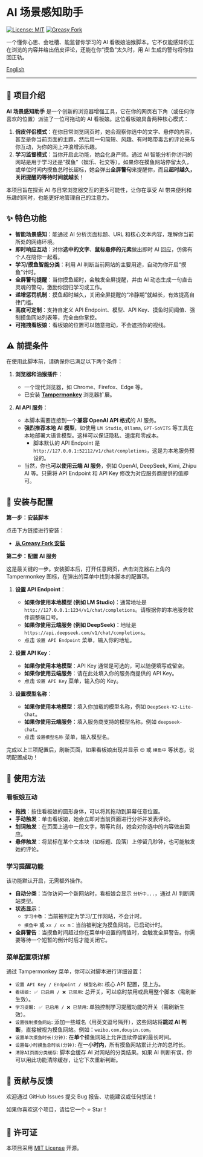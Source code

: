 # AI 场景感知助手

[![License: MIT](https://img.shields.io/badge/License-MIT-yellow.svg)](https://opensource.org/licenses/MIT)
[![Greasy Fork](https://img.shields.io/greasyfork/v/YOUR_SCRIPT_ID?label=Greasy%20Fork&logo=tampermonkey)](https://greasyfork.org/zh-CN/scripts/YOUR_SCRIPT_ID) <!-- 请将 YOUR_SCRIPT_ID 替换为你的脚本在 Greasy Fork 上的 ID -->

一个懂你心思、会吐槽、能监督你学习的 AI 看板娘油猴脚本。它不仅能感知你正在浏览的内容并给出俏皮评论，还能在你“摸鱼”太久时，用 AI 生成的警句将你拉回正轨。

[English](./README.en.md) <!-- 如果您打算提供英文版，可以保留此链接 -->

---

## 📖 项目介绍

**AI 场景感知助手** 是一个创新的浏览器增强工具，它在你的网页右下角（或任何你喜欢的位置）派驻了一位可拖动的 AI 看板娘。这位看板娘具备两种核心模式：

1.  **俏皮伴侣模式**：在你日常浏览网页时，她会观察你选中的文字、悬停的内容，甚至是你当前页面的主题，然后用一句简短、风趣、有时略带毒舌的评论来与你互动，为你的网上冲浪增添乐趣。
2.  **学习监督模式**：当你开启此功能，她会化身严师。通过 AI 智能分析你访问的网站是用于学习还是“摸鱼”（娱乐、社交等）。如果你在摸鱼网站停留太久，或单位时间内摸鱼总时长超标，她会弹出**全屏警句**来提醒你，而且**超时越久，关闭提醒的等待时间就越长**！

本项目旨在探索 AI 与日常浏览器交互的更多可能性，让你在享受 AI 带来便利和乐趣的同时，也能更好地管理自己的注意力。

## ✨ 特色功能

*   **智能场景感知**：能通过 AI 分析页面标题、URL 和核心文本内容，理解你当前所处的网络环境。
*   **即时响应互动**：对你**选中的文字**、**鼠标悬停的元素**做出即时 AI 回应，仿佛有个人在陪你一起看。
*   **学习/摸鱼智能分类**：利用 AI 判断当前网站的主要用途，自动为你开启“摸鱼”计时。
*   **全屏警句提醒**：当你摸鱼超时，会触发全屏提醒，并由 AI 动态生成一句直击灵魂的警句，激励你回归学习或工作。
*   **递增惩罚机制**：摸鱼超时越久，关闭全屏提醒的“冷静期”就越长，有效提高自律门槛。
*   **高度可定制**：支持自定义 API Endpoint、模型、API Key、摸鱼时间阈值、强制摸鱼网站列表等，完全由你掌控。
*   **可拖拽看板娘**：看板娘的位置可以随意拖动，不会遮挡你的视线。

## ⚠️ 前提条件

在使用此脚本前，请确保你已满足以下两个条件：

1.  **浏览器和油猴插件**：
    *   一个现代浏览器，如 Chrome、Firefox、Edge 等。
    *   已安装 [**Tampermonkey**](https://www.tampermonkey.net/) 浏览器扩展。

2.  **AI API 服务**：
    *   本脚本需要连接到一个**兼容 OpenAI API 格式**的 AI 服务。
    *   **强烈推荐本地 AI 模型**，如使用 `LM Studio`, `Ollama`, `GPT-SoVITS` 等工具在本地部署大语言模型。这样可以保证隐私、速度和零成本。
        *   脚本默认的 API Endpoint 是 `http://127.0.0.1:52112/v1/chat/completions`，这是为本地服务预设的。
    *   当然，你也**可以使用云端 AI 服务**，例如 OpenAI, DeepSeek, Kimi, Zhipu AI 等。只需将 API Endpoint 和 API Key 修改为对应服务商提供的值即可。

## 🚀 安装与配置

**第一步：安装脚本**

点击下方链接进行安装：

*   [**从 Greasy Fork 安装**](https://greasyfork.org/zh-CN/scripts/YOUR_SCRIPT_ID) <!-- 再次提醒：替换 YOUR_SCRIPT_ID -->

**第二步：配置 AI 服务**

这是最关键的一步。安装脚本后，打开任意网页，点击浏览器右上角的 Tampermonkey 图标，在弹出的菜单中找到本脚本的配置项。

1.  **设置 API Endpoint**：
    *   **如果你使用本地模型 (例如 LM Studio)**：通常地址是 `http://127.0.0.1:1234/v1/chat/completions`。请根据你的本地服务软件调整端口号。
    *   **如果你使用云端服务 (例如 DeepSeek)**：地址是 `https://api.deepseek.com/v1/chat/completions`。
    *   点击 `设置 API Endpoint` 菜单，输入你的地址。

2.  **设置 API Key**：
    *   **如果你使用本地模型**：API Key 通常是可选的，可以随便填写或留空。
    *   **如果你使用云端服务**：请在此处填入你的服务商提供的 API Key。
    *   点击 `设置 API Key` 菜单，输入你的 Key。

3.  **设置模型名称**：
    *   **如果你使用本地模型**：填入你加载的模型名称，例如 `DeepSeek-V2-Lite-Chat`。
    *   **如果你使用云端服务**：填入服务商支持的模型名称，例如 `deepseek-chat`。
    *   点击 `设置模型名称` 菜单，输入模型名。

完成以上三项配置后，刷新页面，如果看板娘出现并显示 `😊` 或 `摸鱼中` 等状态，说明配置成功！

## 📖 使用方法

### 看板娘互动

*   **拖拽**：按住看板娘的圆形身体，可以将其拖动到屏幕任意位置。
*   **手动触发**：单击看板娘，她会立即对当前页面进行分析并发表评论。
*   **划词触发**：在页面上选中一段文字，稍等片刻，她会对你选中的内容做出回应。
*   **悬停触发**：将鼠标在某个文本块（如标题、段落）上停留几秒钟，也可能触发她的评论。

### 学习提醒功能

该功能默认开启，无需额外操作。

*   **自动分类**：当你访问一个新网站时，看板娘会显示 `分析中...`，通过 AI 判断网站类型。
*   **状态显示**：
    *   `学习中📚`：当前被判定为学习/工作网站，不会计时。
    *   `摸鱼中` 或 `xx / xx m`：当前被判定为摸鱼网站，已启动计时。
*   **全屏警告**：当摸鱼时间超过你在菜单中设置的阈值时，会触发全屏警告。你需要等待一个短暂的倒计时后才能关闭它。

### 菜单配置项详解

通过 Tampermonkey 菜单，你可以对脚本进行详细设置：

*   `设置 API Key / Endpoint / 模型名称`: 核心 API 配置，见上方。
*   `看板娘: ✅ 已启用 / ❌ 已禁用`: 总开关，可以临时禁用或启用整个脚本（需刷新生效）。
*   `学习提醒: ✅ 已启用 / ❌ 已禁用`: 单独控制学习提醒功能的开关（需刷新生效）。
*   `设置强制摸鱼网站`: 添加一些域名（用英文逗号隔开），这些网站将**跳过 AI 判断**，直接被视为摸鱼网站。例如：`weibo.com,douyin.com`。
*   `设置单次摸鱼时长(分钟)`: 在**单个**摸鱼网站上允许连续停留的最长时间。
*   `设置每小时摸鱼总时长(分钟)`: 在**一小时内**，所有摸鱼网站累计允许的总时长。
*   `清除AI页面分类缓存`: 脚本会缓存 AI 对网站的分类结果。如果 AI 判断有误，你可以用此功能清除缓存，让它下次重新判断。

## 🤝 贡献与反馈

欢迎通过 GitHub Issues 提交 Bug 报告、功能建议或任何想法！

如果你喜欢这个项目，请给它一个 ⭐ Star！

## 📄 许可证

本项目采用 [MIT License](LICENSE) 开源。
